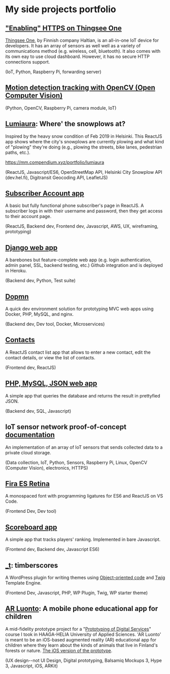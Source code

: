 
# My side projects portfolio

## ["Enabling" HTTPS on Thingsee One](https://github.com/islandjoe/thingsee-one)
[Thingsee One](https://haltian.com/reference/thingsee-one-iot-device/), by Finnish company Haltian, is an all-in-one IoT device for developers. It has an array of sensors as well well as a variety of communications method (e.g. wireless, cell, bluetooth). It also comes with its own eay to use cloud dashboard. However, it has no secure HTTP connections support.

(IoT, Python, Raspberry Pi, forwarding server)

## [Motion detection tracking with OpenCV (Open Computer Vision)](https://github.com/islandjoe/motion-detection-tracking-python-opencv)

(Python, OpenCV, Raspberry Pi, camera module, IoT)

## [Lumiaura](https://github.com/islandjoe/lumiaura): Where' the snowplows at?

Inspired by the heavy snow condition of Feb 2019 in Helsinki. This ReactJS app shows where the city's snowplows are currently plowing and what kind of "plowing" they're doing (e.g., plowing the streets, bike lanes, pedestrian paths, etc.).

https://mm.compendium.xyz/portfolio/lumiaura

(ReactJS, Javascript/ES6, OpenStreetMap API, Helsinki City Snowplow API (dev.hel.fi), Digitransit Geocoding API, LeafletJS)

## [Subscriber Account app](https://github.com/islandjoe/subscriptions-web-app)

A basic but fully functional phone subscriber's page in ReactJS. A subscriber logs in with their username and password, then they get access to their account page. 

(ReactJS, Backend dev, Frontend dev, Javascript, AWS, UX, wireframing, prototyping)


## [Django web app](https://github.com/islandjoe/django-pages-app)

A barebones but feature-complete web app (e.g. login authentication, admin panel, SSL, backend testing, etc.) Github integration and is deployed in Heroku.

(Backend dev, Python, Test suite)

## [Dopmn](https://github.com/islandjoe/dopmn)

A quick dev environment solution for prototyping MVC web apps using Docker, PHP, MySQL, and nginx.

(Backend dev, Dev tool, Docker, Microservices) 

## [Contacts](https://github.com/islandjoe/contacts)

A ReactJS contact list app that allows to enter a new contact, edit the contact details, or view the list of contacts.

(Frontend dev, ReactJS)

## [PHP, MySQL, JSON web app](https://github.com/islandjoe/php-mysql-json-webapp)

A simple app that queries the database and returns the result in prettyfied JSON.

(Backend dev, SQL, Javascript)

## IoT sensor network proof-of-concept [documentation](https://github.com/islandjoe/IoT-sensor-network/blob/master/IoT%20documentation%20-%20Arthur%20Kho%20Caayon.pdf)

An implementation of an array of IoT sensors that sends collected data to a private cloud storage.

(Data collection, IoT, Python, Sensors, Raspberry Pi, Linux, OpenCV (Computer Vision), electronics, HTTPS)

## [Fira ES Retina](https://github.com/islandjoe/firaes-retina)

A monospaced font with programming ligatures for ES6 and ReactJS on VS Code. 

(Frontend Dev, Dev tool)

## [Scoreboard app](https://github.com/islandjoe/player-scoreboard)

A simple app that tracks players' ranking. Implemented in bare Javascript.

(Frontend dev, Backend dev, Javascript ES6)

## [_t](https://github.com/islandjoe/_t): timberscores

A WordPress plugin for writing themes using [Object-oriented code](https://github.com/timber/timber) and [Twig](https://twig.symfony.com) Template Engine. 

(Frontend Dev, Javascript, PHP, WP Plugin, Twig, WP starter theme)

## [AR Luonto](https://mm.compendium.xyz/portfolio/ar-prototype/): A mobile phone educational app for children

A mid-fidelity prototype project for a "[Prototyping of Digital Services](http://www.haaga-helia.fi/en/opinto-opas/opintojaksokuvaukset/DIG4TF003)" course I took in HAAGA-HELIA University of Applied Sciences. 'AR Luonto' is meant to be an iOS-based augmented reality (AR) educational app for children where they learn about the kinds of animals that live in Finland's forests or nature. [The iOS version of the prototype](https://youtu.be/QvIqrxR0PvY).

(UX design--not UI Design, Digital prototyping, Balsamiq Mockups 3, Hype 3, Javascript, iOS, ARKit)
